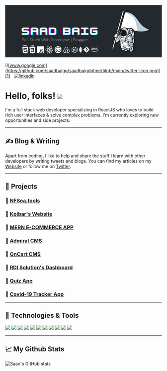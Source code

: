<img width="1000" alt="banner" src="https://github.com/saadbaigg/saadbaigg/blob/main/banner.png">


[![www.google.com](https://github.com/saadbaigg/saadbaigdotme/blob/main/twitter-icon.png)][1]
&nbsp;
[![linkedin](https://github.com/saadbaigg/saadbaigdotme/blob/main/linkedin-icon.png)][2]

# Hello, folks! <img src="https://raw.githubusercontent.com/MartinHeinz/MartinHeinz/master/wave.gif" width="30px">

I'm a full stack web developer specializing in ReactJS who loves to build rich user interfaces & solve complex problems. I'm currently exploring new opportunities and side projects.

---

## ✍️ Blog & Writing

Apart from coding, I like to help and share the stuff I learn with other developers by writing tweets and blogs. You can find my articles on my [Website](https://saadbaig.netlify.app/) or follow me on [Twitter](https://twitter.com/saadbaigg).

---

## 🚀 Projects

  ### 💎 [NFSea.tools](https://nfsea.tools/) <br>
  ### 💎 [Kpibar's Website](https://website-pre.kpibar.com/) <br>
  ### 💎 [MERN E-COMMERCE APP](https://github.com/saadbaigg/MERN_E-COMMERCE_APP) <br>
  ### 💎 [Admiral CMS](https://admiral-cms.netlify.app/) <br>
  ### 💎 [OnCart CMS](https://oncartadmin.web.app/) <br>
  ### 💎 [RDI Solution's Dashboard](https://rdi-solutions.netlify.app/) <br>
  ### 💎 [Quiz App](https://quiz-app-bc10d.web.app/) <br>
  ### 💎 [Covid-19 Tracker App](http://covid-19-tracker-app-saad-baig.surge.sh/) <br>
  
---

## 🔧 Technologies & Tools

![](https://img.shields.io/badge/OS-LINUX-informational?style=flat&logo=linux&logoColor=white&color=4B0082)
![](https://img.shields.io/badge/MARKUP-HTML5-informational?style=flat&logo=html5&logoColor=f06529&color=f06529)
![](https://img.shields.io/badge/STYLESHEET-CSS3-informational?style=flat&logo=css3&logoColor=66D3FA&color=66D3FA)
![](https://img.shields.io/badge/LANGUAGE-JAVASCRIPT-informational?style=flat&logo=javascript&logoColor=f0db4f&color=f0db4f)
![](https://img.shields.io/badge/FRAMEWORK-REACT-informational?style=flat&logo=react&logoColor=61DAFB&color=61DAFB)
![](https://img.shields.io/badge/FRAMEWORK-GATSBY-informational?style=flat&logo=gatsby&logoColor=663399&color=663399)
![](https://img.shields.io/badge/RUNTIME-NODEJS-informational?style=flat&logo=nodejs&logoColor=68A063&color=68A063)
![](https://img.shields.io/badge/FRAMEWORK-EXPRESSJS-informational?style=flat&logo=expressjs&logoColor=red&color=red)
![](https://img.shields.io/badge/DB-MONGODB-informational?style=flat&logo=mongodb&logoColor=3FA037&color=3FA037)
![](https://img.shields.io/badge/CLOUD-AWS-informational?style=flat&logo=amazon&logoColor=232F3E&color=232F3E)
![](https://img.shields.io/badge/VERSION_CONTROL-GIT-informational?style=flat&logo=git&logoColor=F1502F&color=F1502F)

---

## 📈 My Github Stats

![Saad's GitHub stats](https://github-readme-stats.vercel.app/api?username=saadbaigg&count_private=true&show_icons=true&theme=dark)

[1]: https://twitter.com/saadbaigg
[2]: https://www.linkedin.com/in/saadbaigg/
